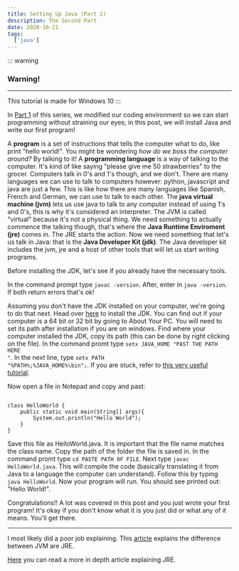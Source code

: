 ```yaml
---
title: Setting Up Java (Part 2)
description: The Second Part
date: 2020-10-21
tags:
  ['java']
---
```


::: warning
### **Warning!**
_______
This tutorial is made for Windows 10
:::

In [Part 1](https://smolnotes.netlify.app/posts/installingjavaasablindperson/) of this series, we modified our coding environment so we can start programming without straining our eyes; in this post, we will install Java and write our first program!

A **program** is a set of instructions that tells the computer what to do, like print "hello world!". You might be wondering _how do we boss the computer around?_ By talking to it! A **programming language** is a way of talking to the computer. It's kind of like saying "please give me 50 strawberries" to the grocer. Computers talk in 0's and 1's though, and we don't. There are many languages we can use to talk to computers however: python, javascript and java are just a few. This is like how there are many languages like Spanish, French and German, we can use to talk to each other. The **java virtual machine (jvm)** lets us use java to talk to any computer instead of using 1's and 0's, this is why it's considered an interpreter. The JVM is called "virtual" because it's not a physical thing. We need something to actually commence the talking though, that's where the **Java Runtime Enviroment (jre)** comes in. The JRE starts the action. Now we need something that let's us talk in Java: that is the **Java Developer Kit (jdk)**. The Java developer kit  includes the jvm, jre and a host of other tools that will let us start writing programs.

Before installing the JDK, let's see if you already have the necessary tools.

In the command prompt type <code>javac -version</code>. After, enter in <code>java -version</code>. If both return errors that's ok!

Assuming you don't have the JDK installed on your computer, we're going to do that next. Head over [here](https://www.oracle.com/java/technologies/javase/javase-jdk8-downloads.html) to install the JDK. You can find out if your computer is a 64 bit or 32 bit by going to 
About Your PC. You will need to set its path after installation if you are on windows. Find where your computer installed the JDK, copy its path (this can be done by right clicking on the file). In the command promt type <code>setx JAVA_HOME "PAST THE PATH HERE "</code>. In the next line, type <code>setx PATH "%PATH%;%JAVA_HOME%\bin";</code>. If you are stuck, refer to [this very useful tutorial](https://www.codejava.net/java-core/how-to-set-environment-variables-for-java-using-command-line). 

Now open a file in Notepad and  copy and past:

<pre><code>
class HelloWorld {
    public static void main(String[] args){
        System.out.println("Hello World");
    }
}
</code></pre>

Save this file as HelloWorld.java. It is important that the file name matches the class name. Copy the path of the folder the file is saved in. In the command promt type <code>cd PASTE PATH OF FILE</code>. Next type <code>javac HelloWorld.java</code>. This will compile the code (basically translating it from Java to a language the computer can understand). Follow this by typing <code>java HelloWorld</code>. Now your program will run. You should see printed out: "Hello World!". 

Congratulations!! A lot was covered in this post and you just wrote your first program! It's okay if you don't know what it is you just did or what any of it means. You'll get there.
__________________

I most likely did a poor job explaining. This [article](https://www.quora.com/What-is-difference-between-JDK-JRE-and-JVM) explains the difference between JVM are JRE.

[Here](https://www.infoworld.com/article/3304858/what-is-the-jre-introduction-to-the-java-runtime-environment.html) you can read a more in depth article explaining JRE.